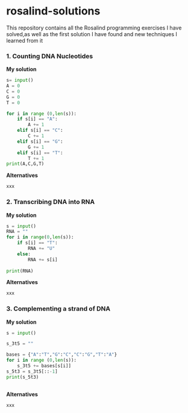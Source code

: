 # rosalind-solutions
This repository contains all the Rosalind programming exercises I have solved,as well as the first solution I have found and new techniques I learned from it

### 1. Counting DNA Nucleotides
**My solution**
``` python
s= input()
A = 0
C = 0
G = 0
T = 0

for i in range (0,len(s)):
    if s[i] == "A":
        A += 1
    elif s[i] == "C":
        C += 1
    elif s[i] == "G":
        G += 1
    elif s[i] == "T":
        T += 1
print(A,C,G,T)
```
**Alternatives**
``` python
xxx
```


### 2. Transcribing DNA into RNA
**My solution**
``` python
s = input()
RNA = ""
for i in range(0,len(s)):
    if s[i] == "T":
    	RNA += "U"
    else:
        RNA += s[i]
        
print(RNA)
```
**Alternatives**
``` python
xxx
```
### 3. Complementing a strand of DNA
**My solution**
``` python
s = input()

s_3t5 = ""

bases = {"A":"T","G":"C","C":"G","T":"A"}
for i in range (0,len(s)):
    s_3t5 += bases[s[i]]
s_5t3 = s_3t5[::-1]
print(s_5t3)
    
```
**Alternatives**
``` python
xxx
```
